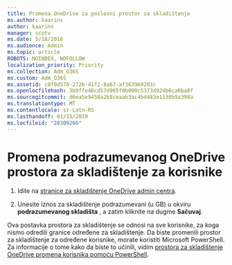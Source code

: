 ```yaml
---
title: Promena OneDrive za poslovni prostor za skladištenje
ms.author: kaarins
author: kaarins
manager: scotv
ms.date: 5/18/2018
ms.audience: Admin
ms.topic: article
ROBOTS: NOINDEX, NOFOLLOW
localization_priority: Priority
ms.collection: Adm_O365
ms.custom: Adm_O365
ms.assetid: c8f0d578-272b-41f2-8a67-af363969203c
ms.openlocfilehash: 3b9ffe46cd57d965f0b000c5373d924b6ca6ba8f
ms.sourcegitcommit: d6ea5e9458a2b8ceaab3ac4bd483e1130b9a398a
ms.translationtype: MT
ms.contentlocale: sr-Latn-RS
ms.lasthandoff: 01/15/2019
ms.locfileid: "28309266"
---
```

# <a name="change-the-default-onedrive-storage-space-for-your-users"></a>Promena podrazumevanog OneDrive prostora za skladištenje za korisnike

1. Idite na [stranice za skladištenje OneDrive admin centra](https://admin.onedrive.com/?v=StorageSettings).
    
2. Unesite iznos za skladištenje podrazumevani (u GB) u okviru **podrazumevanog skladišta** , a zatim kliknite na dugme **Sačuvaj**.
    
Ova postavka prostora za skladištenje se odnosi na sve korisnike, za koga nismo odredili granice određene za skladištenje. Da biste promenili prostor za skladištenje za određene korisnike, morate koristiti Microsoft PowerShell. Za informacije o tome kako da biste to učinili, vidim [prostora za skladištenje OneDrive promena korisnika pomoću PowerShell](https://go.microsoft.com/fwlink/?linkid=866402).
  

